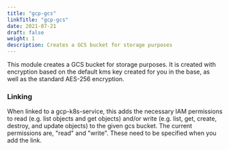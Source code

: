 ```yaml
---
title: "gcp-gcs"
linkTitle: "gcp-gcs"
date: 2021-07-21
draft: false
weight: 1
description: Creates a GCS bucket for storage purposes
---
```


This module creates a GCS bucket for storage purposes. It is created with encryption based on the default kms key
created for you in the base, as well as the standard AES-256 encryption.

### Linking

When linked to a gcp-k8s-service, this adds the necessary IAM permissions to read
(e.g. list objects and get objects) and/or write (e.g. list, get,
create, destroy, and update objects) to the given gcs bucket.
The current permissions are, "read" and "write". These need to be
specified when you add the link.
